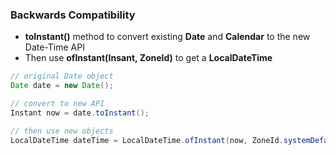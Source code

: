 ### Backwards Compatibility

* **toInstant()** method to convert existing **Date** and **Calendar** to the new Date-Time API
* Then use **ofInstant(Insant, ZoneId)** to get a **LocalDateTime**

```java
// original Date object
Date date = new Date();

// convert to new API
Instant now = date.toInstant();

// then use new objects
LocalDateTime dateTime = LocalDateTime.ofInstant(now, ZoneId.systemDefault());
```